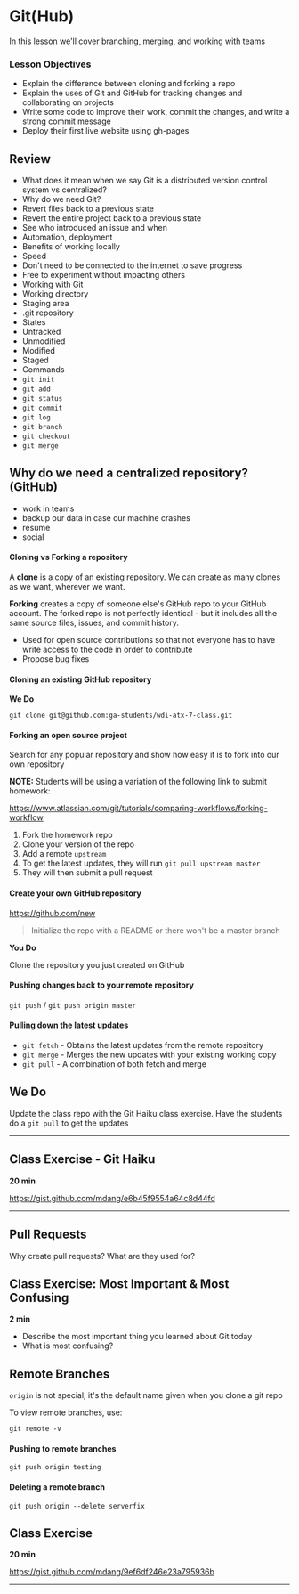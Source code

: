 # Git(Hub)

In this lesson we'll cover branching, merging, and working with teams

### Lesson Objectives

* Explain the difference between cloning and forking a repo
* Explain the uses of Git and GitHub for tracking changes and collaborating on projects
* Write some code to improve their work, commit the changes, and write a strong commit message
* Deploy their first live website using gh-pages

## Review

- What does it mean when we say Git is a distributed version control system vs centralized?
- Why do we need Git? 
 - Revert files back to a previous state
 - Revert the entire project back to a previous state
 - See who introduced an issue and when
 - Automation, deployment 
- Benefits of working locally
 - Speed
 - Don't need to be connected to the internet to save progress
 - Free to experiment without impacting others
- Working with Git
 - Working directory
 - Staging area
 - .git repository
- States 
 - Untracked
 - Unmodified
 - Modified
 - Staged
- Commands
 - `git init`
 - `git add`
 - `git status`
 - `git commit`
 - `git log`
 - `git branch`
 - `git checkout`
 - `git merge`

## Why do we need a centralized repository? (GitHub)

* work in teams
* backup our data in case our machine crashes
* resume
* social

#### Cloning vs Forking a repository

A **clone** is a copy of an existing repository. We can create as many clones as we want, wherever we want.

**Forking** creates a copy of someone else's GitHub repo to your GitHub account. The forked repo is not perfectly identical - but it includes all the same source files, issues, and commit history.
  - Used for open source contributions so that not everyone has to have write access to the code in order to contribute
  - Propose bug fixes

#### Cloning an existing GitHub repository 

**We Do**

``` git clone git@github.com:ga-students/wdi-atx-7-class.git ```

#### Forking an open source project

Search for any popular repository and show how easy it is to fork into our own repository

**NOTE:** Students will be using a variation of the following link to submit homework:

https://www.atlassian.com/git/tutorials/comparing-workflows/forking-workflow

1. Fork the homework repo
2. Clone your version of the repo 
3. Add a remote ```upstream``` 
4. To get the latest updates, they will run ``` git pull upstream master ```
5. They will then submit a pull request 

#### Create your own GitHub repository

https://github.com/new

> Initialize the repo with a README or there won't be a master branch

**You Do**

Clone the repository you just created on GitHub

#### Pushing changes back to your remote repository

``` git push ``` / ``` git push origin master ```

#### Pulling down the latest updates 

* ``` git fetch ``` - Obtains the latest updates from the remote repository
* ``` git merge ``` - Merges the new updates with your existing working copy
* ``` git pull ``` - A combination of both fetch and merge

## We Do

Update the class repo with the Git Haiku class exercise. Have the students do a ``` git pull ``` to get the updates

<hr>

## Class Exercise  - Git Haiku

**20 min**

https://gist.github.com/mdang/e6b45f9554a64c8d44fd

<hr>

## Pull Requests

Why create pull requests? What are they used for?

## Class Exercise: Most Important & Most Confusing

**2 min**

* Describe the most important thing you learned about Git today 
* What is most confusing? 

## Remote Branches

``` origin ``` is not special, it's the default name given when you clone a git repo

To view remote branches, use: 

``` 
git remote -v 
```

#### Pushing to remote branches

``` git push origin testing ```

#### Deleting a remote branch

``` git push origin --delete serverfix ```

## Class Exercise 

**20 min**

https://gist.github.com/mdang/9ef6df246e23a795936b

<hr>
